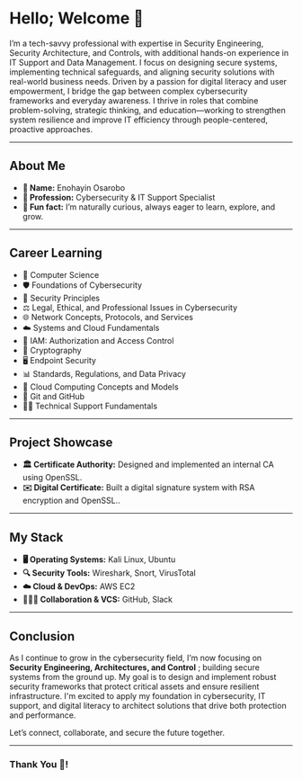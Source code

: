 # Hello; Welcome 👋

I’m a tech-savvy professional with expertise in Security Engineering, Security Architecture, and Controls, with additional hands-on experience in IT Support and Data Management. I focus on designing secure systems, implementing technical safeguards, and aligning security solutions with real-world business needs. Driven by a passion for digital literacy and user empowerment, I bridge the gap between complex cybersecurity frameworks and everyday awareness. I thrive in roles that combine problem-solving, strategic thinking, and education—working to strengthen system resilience and improve IT efficiency through people-centered, proactive approaches.

---

## About Me

- **👤 Name:** Enohayin Osarobo
- **💼 Profession:** Cybersecurity & IT Support Specialist
- **🌱 Fun fact:** I’m naturally curious, always eager to learn, explore, and grow.

---

## Career Learning

- 📘 Computer Science
- 🛡️ Foundations of Cybersecurity
- 🔐 Security Principles
- ⚖️ Legal, Ethical, and Professional Issues in Cybersecurity
- 🌐 Network Concepts, Protocols, and Services
- ☁️ Systems and Cloud Fundamentals
- 🧾 IAM: Authorization and Access Control
- 🔑 Cryptography
- 🖥️ Endpoint Security
- 📊 Standards, Regulations, and Data Privacy
- 🧰 Cloud Computing Concepts and Models
- 🔄 Git and GitHub
- 🧑‍💻 Technical Support Fundamentals

---

## Project Showcase

- **🏛️ Certificate Authority:**  Designed and implemented an internal CA using OpenSSL.
- **✉️ Digital Certificate:**  Built a digital signature system with RSA encryption and OpenSSL..

---

## My Stack

- **🖥️ Operating Systems:** Kali Linux, Ubuntu
- **🔍 Security Tools:** Wireshark, Snort, VirusTotal
- **☁️ Cloud & DevOps:** AWS EC2
- **🧑‍🤝‍🧑 Collaboration & VCS:** GitHub, Slack

---

## Conclusion

As I continue to grow in the cybersecurity field, I’m now focusing on **Security Engineering, Architectures, and Control** ; building secure systems from the ground up. My goal is to design and implement robust security frameworks that protect critical assets and ensure resilient infrastructure. I'm excited to apply my foundation in cybersecurity, IT support, and digital literacy to architect solutions that drive both protection and performance.

Let’s connect, collaborate, and secure the future together.

---

### Thank You 🤝!
